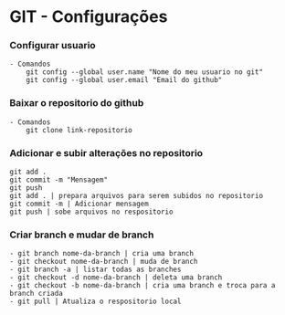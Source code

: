 # GIT - Configurações

### Configurar usuario 
    - Comandos
        git config --global user.name "Nome do meu usuario no git"
        git config --global user.email "Email do github"

### Baixar o repositorio do github 
    - Comandos
        git clone link-repositorio


### Adicionar e subir alterações no repositorio 
    git add .
    git commit -m "Mensagem"
    git push
    git add . | prepara arquivos para serem subidos no repositorio
    git commit -m | Adicionar mensagem
    git push | sobe arquivos no respositorio


### Criar branch e mudar de branch

    - git branch nome-da-branch | cria uma branch
    - git checkout nome-da-branch | muda de branch
    - git branch -a | listar todas as branches
    - git checkout -d nome-da-branch | deleta uma branch
    - git checkout -b nome-da-branch | cria uma branch e troca para a branch criada
    - git pull | Atualiza o respositorio local

